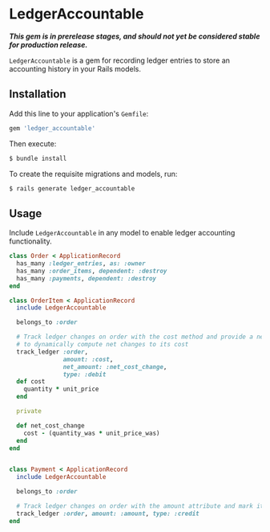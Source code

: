 # LedgerAccountable

**_This gem is in prerelease stages, and should not yet be considered stable for production release._**

`LedgerAccountable` is a gem for recording ledger entries to store an accounting history in your Rails models.

## Installation

Add this line to your application's `Gemfile`:

```ruby
gem 'ledger_accountable'
```

Then execute:

```bash
$ bundle install
```

To create the requisite migrations and models, run:

```bash
$ rails generate ledger_accountable
```

## Usage

Include `LedgerAccountable` in any model to enable ledger accounting functionality.

```ruby
class Order < ApplicationRecord
  has_many :ledger_entries, as: :owner
  has_many :order_items, dependent: :destroy
  has_many :payments, dependent: :destroy
end

class OrderItem < ApplicationRecord
  include LedgerAccountable

  belongs_to :order

  # Track ledger changes on order with the cost method and provide a net_amount
  # to dynamically compute net changes to its cost
  track_ledger :order,
               amount: :cost,
               net_amount: :net_cost_change,
               type: :debit
  def cost
    quantity * unit_price
  end

  private

  def net_cost_change
    cost - (quantity_was * unit_price_was)
  end
end


class Payment < ApplicationRecord
  include LedgerAccountable

  belongs_to :order

  # Track ledger changes on order with the amount attribute and mark it as a credit
  track_ledger :order, amount: :amount, type: :credit
end
```

